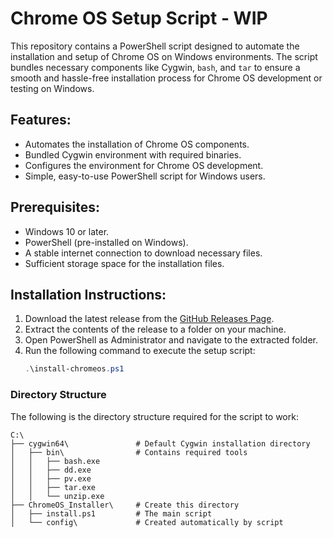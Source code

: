 # Chrome OS Setup Script - WIP

This repository contains a PowerShell script designed to automate the installation and setup of Chrome OS on Windows environments. The script bundles necessary components like Cygwin, `bash`, and `tar` to ensure a smooth and hassle-free installation process for Chrome OS development or testing on Windows.

## Features:
- Automates the installation of Chrome OS components.
- Bundled Cygwin environment with required binaries.
- Configures the environment for Chrome OS development.
- Simple, easy-to-use PowerShell script for Windows users.

## Prerequisites:
- Windows 10 or later.
- PowerShell (pre-installed on Windows).
- A stable internet connection to download necessary files.
- Sufficient storage space for the installation files.

## Installation Instructions:
1. Download the latest release from the [GitHub Releases Page](https://github.com/bobanilic/chromeos-installer/releases).
2. Extract the contents of the release to a folder on your machine.
3. Open PowerShell as Administrator and navigate to the extracted folder.
4. Run the following command to execute the setup script:
   ```powershell
   .\install-chromeos.ps1

### Directory Structure

The following is the directory structure required for the script to work:

```plaintext
C:\
├── cygwin64\               # Default Cygwin installation directory
│   ├── bin\                # Contains required tools
│   │   ├── bash.exe
│   │   ├── dd.exe
│   │   ├── pv.exe
│   │   ├── tar.exe
│   │   └── unzip.exe
├── ChromeOS_Installer\     # Create this directory
│   ├── install.ps1         # The main script
│   └── config\             # Created automatically by script
